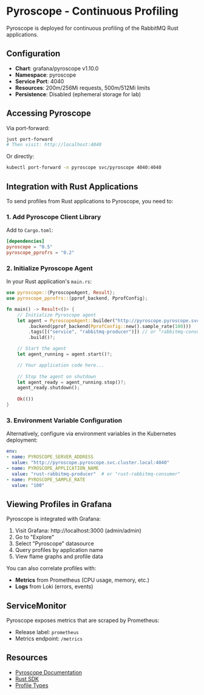 # Pyroscope - Continuous Profiling

Pyroscope is deployed for continuous profiling of the RabbitMQ Rust applications.

## Configuration

- **Chart**: grafana/pyroscope v1.10.0
- **Namespace**: pyroscope
- **Service Port**: 4040
- **Resources**: 200m/256Mi requests, 500m/512Mi limits
- **Persistence**: Disabled (ephemeral storage for lab)

## Accessing Pyroscope

Via port-forward:
```bash
just port-forward
# Then visit: http://localhost:4040
```

Or directly:
```bash
kubectl port-forward -n pyroscope svc/pyroscope 4040:4040
```

## Integration with Rust Applications

To send profiles from Rust applications to Pyroscope, you need to:

### 1. Add Pyroscope Client Library

Add to `Cargo.toml`:
```toml
[dependencies]
pyroscope = "0.5"
pyroscope_pprofrs = "0.2"
```

### 2. Initialize Pyroscope Agent

In your Rust application's `main.rs`:

```rust
use pyroscope::{PyroscopeAgent, Result};
use pyroscope_pprofrs::{pprof_backend, PprofConfig};

fn main() -> Result<()> {
    // Initialize Pyroscope agent
    let agent = PyroscopeAgent::builder("http://pyroscope.pyroscope.svc.cluster.local:4040", "rust-app")
        .backend(pprof_backend(PprofConfig::new().sample_rate(100)))
        .tags([("service", "rabbitmq-producer")]) // or "rabbitmq-consumer"
        .build()?;

    // Start the agent
    let agent_running = agent.start()?;

    // Your application code here...
    
    // Stop the agent on shutdown
    let agent_ready = agent_running.stop()?;
    agent_ready.shutdown();
    
    Ok(())
}
```

### 3. Environment Variable Configuration

Alternatively, configure via environment variables in the Kubernetes deployment:

```yaml
env:
- name: PYROSCOPE_SERVER_ADDRESS
  value: "http://pyroscope.pyroscope.svc.cluster.local:4040"
- name: PYROSCOPE_APPLICATION_NAME
  value: "rust-rabbitmq-producer"  # or "rust-rabbitmq-consumer"
- name: PYROSCOPE_SAMPLE_RATE
  value: "100"
```

## Viewing Profiles in Grafana

Pyroscope is integrated with Grafana:

1. Visit Grafana: http://localhost:3000 (admin/admin)
2. Go to "Explore"
3. Select "Pyroscope" datasource
4. Query profiles by application name
5. View flame graphs and profile data

You can also correlate profiles with:
- **Metrics** from Prometheus (CPU usage, memory, etc.)
- **Logs** from Loki (errors, events)

## ServiceMonitor

Pyroscope exposes metrics that are scraped by Prometheus:
- Release label: `prometheus`
- Metrics endpoint: `/metrics`

## Resources

- [Pyroscope Documentation](https://grafana.com/docs/pyroscope/)
- [Rust SDK](https://grafana.com/docs/pyroscope/latest/configure-client/language-sdks/rust/)
- [Profile Types](https://grafana.com/docs/pyroscope/latest/view-and-analyze-profile-data/profiling-types/)
